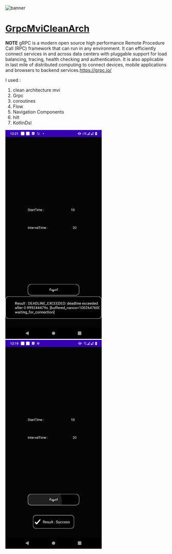 ![banner](https://miro.medium.com/max/784/1*yMpBGtp4ifmc3u7vnEi4wQ.png)
# [GrpcMviCleanArch](https://github.com/amirhusseinSSoori/GrpcMviCleanArch)

**NOTE**
gRPC is a modern open source high performance Remote Procedure Call (RPC) framework that can run in any environment. It can efficiently connect services in and across data centers with pluggable support for load balancing, tracing, health checking and authentication. It is also applicable in last mile of distributed computing to connect devices, mobile applications and browsers to backend services.https://grpc.io/

I used :
1. clean architecture mvi
2. Grpc
3. coroutines
4. Flow
5. Navigation Components
6. hilt
7. KotlinDsl



<img src="/screenshots/error.png" width="300" >  <img src="/screenshots/success.png" width="300" >




